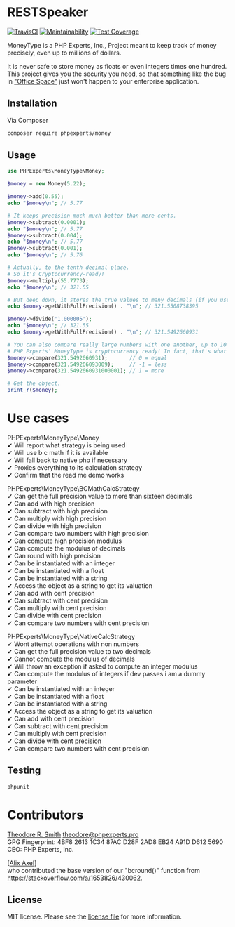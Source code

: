 # RESTSpeaker

[![TravisCI](https://travis-ci.org/phpexpertsinc/MoneyType.svg?branch=master)](https://travis-ci.org/phpexpertsinc/MoneyType)
[![Maintainability](https://api.codeclimate.com/v1/badges/37f9c3f6a89b5a72256e/maintainability)](https://codeclimate.com/github/phpexpertsinc/MoneyType/maintainability)
[![Test Coverage](https://api.codeclimate.com/v1/badges/37f9c3f6a89b5a72256e/test_coverage)](https://codeclimate.com/github/phpexpertsinc/MoneyType/test_coverage)

MoneyType is a PHP Experts, Inc., Project meant to keep track of money precisely, even up to millions of dollars.

It is never safe to store money as floats or even integers times one hundred. This project gives you the security
you need, so that something like the bug in ["Office Space"](https://www.imdb.com/title/tt0151804/) just won't
happen to your enterprise application.

## Installation

Via Composer

```bash
composer require phpexperts/money
```

## Usage

```php
use PHPExperts\MoneyType\Money;

$money = new Money(5.22);

$money->add(0.55);
echo "$money\n"; // 5.77

# It keeps precision much much better than mere cents.
$money->subtract(0.0001);
echo "$money\n"; // 5.77
$money->subtract(0.004);
echo "$money\n"; // 5.77
$money->subtract(0.001);
echo "$money\n"; // 5.76

# Actually, to the tenth decimal place.
# So it's Cryptocurrency-ready!
$money->multiply(55.7773);
echo "$money\n"; // 321.55

# But deep down, it stores the true values to many decimals (if you use BCMath).
echo $money->getWithFullPrecision() . "\n"; // 321.5508738395

$money->divide('1.000005');
echo "$money\n"; // 321.55
echo $money->getWithFullPrecision() . "\n"; // 321.5492660931

# You can also compare really large numbers with one another, up to 10 decimal places.
# PHP Experts' MoneyType is cryptocurrency ready! In fact, that's what it was designed for!
$money->compare(321.5492660931);       // 0 = equal
$money->compare(321.549266093009);     // -1 = less
$money->compare(321.5492660931000001); // 1 = more

# Get the object.
print_r($money);
```

# Use cases

PHPExperts\MoneyType\Money  
 ✔ Will report what strategy is being used  
 ✔ Will use b c math if it is available  
 ✔ Will fall back to native php if necessary  
 ✔ Proxies everything to its calculation strategy  
 ✔ Confirm that the read me demo works

PHPExperts\MoneyType\BCMathCalcStrategy  
 ✔ Can get the full precision value to more than sixteen decimals  
 ✔ Can add with high precision  
 ✔ Can subtract with high precision  
 ✔ Can multiply with high precision  
 ✔ Can divide with high precision  
 ✔ Can compare two numbers with high precision  
 ✔ Can compute high precision modulus  
 ✔ Can compute the modulus of decimals  
 ✔ Can round with high precision  
 ✔ Can be instantiated with an integer  
 ✔ Can be instantiated with a float  
 ✔ Can be instantiated with a string  
 ✔ Access the object as a string to get its valuation  
 ✔ Can add with cent precision  
 ✔ Can subtract with cent precision  
 ✔ Can multiply with cent precision  
 ✔ Can divide with cent precision  
 ✔ Can compare two numbers with cent precision  

PHPExperts\MoneyType\NativeCalcStrategy  
 ✔ Wont attempt operations with non numbers  
 ✔ Can get the full precision value to two decimals  
 ✔ Cannot compute the modulus of decimals  
 ✔ Will throw an exception if asked to compute an integer modulus  
 ✔ Can compute the modulus of integers if dev passes i am a dummy parameter  
 ✔ Can be instantiated with an integer  
 ✔ Can be instantiated with a float  
 ✔ Can be instantiated with a string  
 ✔ Access the object as a string to get its valuation  
 ✔ Can add with cent precision  
 ✔ Can subtract with cent precision  
 ✔ Can multiply with cent precision  
 ✔ Can divide with cent precision  
 ✔ Can compare two numbers with cent precision

## Testing

```bash
phpunit
```

# Contributors

[Theodore R. Smith](https://www.phpexperts.pro/]) <theodore@phpexperts.pro>  
GPG Fingerprint: 4BF8 2613 1C34 87AC D28F  2AD8 EB24 A91D D612 5690  
CEO: PHP Experts, Inc.

[[Alix Axel](https://stackoverflow.com/users/89771/alix-axel)]  
who contributed the base version of our "bcround()" function
from https://stackoverflow.com/a/1653826/430062.

## License

MIT license. Please see the [license file](LICENSE) for more information.

